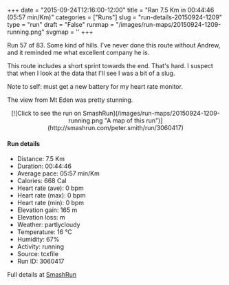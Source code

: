 +++
date = "2015-09-24T12:16:00-12:00"
title = "Ran 7.5 Km in 00:44:46 (05:57 min/Km)"
categories = ["Runs"]
slug = "run-details-20150924-1209"
type = "run"
draft = "False"
runmap = "/images/run-maps/20150924-1209-running.png"
svgmap = '<polyline points="54 0, 55 8, 61 11, 61 16, 66 23, 59 27, 56 33, 54 36, 56 43, 54 51, 53 50, 53 53, 51 55, 49 63, 45 68, 45 73, 35 77, 30 78, 35 80, 37 82, 35 91, 37 94, 36 96, 33 99, 29 100, 27 99, 26 99, 24 95, 25 93, 26 93, 28 92, 29 89, 28 86, 30 81, 30 78, 45 72, 46 67, 50 63, 52 56, 57 40, 58 39, 62 43, 66 44, 73 39, 77 33, 74 27, 68 25, 62 16, 61 11, 57 9">'
+++

Run 57 of 83. Some kind of hills. I've never done this route without Andrew, and it reminded me what excellent company he is. 

This route includes a short sprint towards the end. That's hard. I suspect that when I look at the data that I'll see I was a bit of a slug. 

Note to self: must get a new battery for my heart rate monitor. 

The view from Mt Eden was pretty stunning. 



<!--more-->

<center>
[![Click to see the run on SmashRun](/images/run-maps/20150924-1209-running.png "A map of this run")](http://smashrun.com/peter.smith/run/3060417)
</center>

#### Run details

* Distance: 7.5 Km
* Duration: 00:44:46
* Average pace: 05:57 min/Km
* Calories: 668 Cal
* Heart rate (ave): 0 bpm
* Heart rate (max): 0 bpm
* Heart rate (min): 0 bpm
* Elevation gain: 165 m
* Elevation loss:  m
* Weather: partlycloudy
* Temperature: 16 &deg;C
* Humidity: 67%
* Activity: running
* Source: tcxfile
* Run ID: 3060417

Full details at [SmashRun](http://smashrun.com/peter.smith/run/3060417)